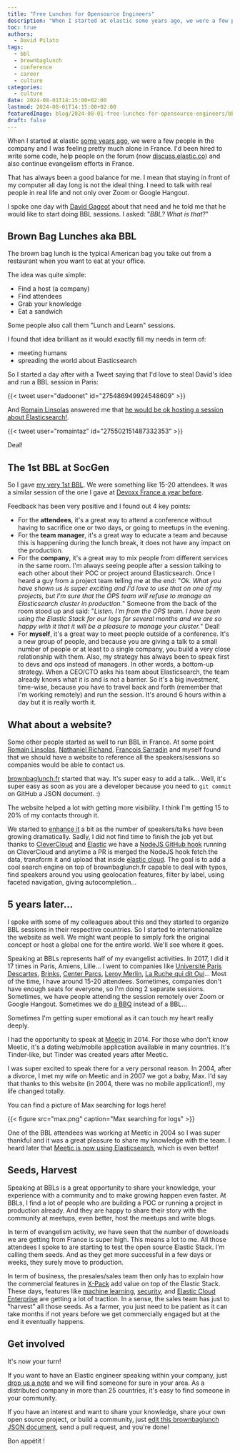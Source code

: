 ```yaml
---
title: "Free Lunches for Opensource Engineers"
description: "When I started at elastic some years ago, we were a few people in the company and I was feeling pretty much alone in France. I found a way to share my passion, meet new people and help them to get started with Elasticsearch. That's called BBLs."
toc: true
authors:
  - David Pilato
tags:
  - bbl
  - brownbaglunch
  - conference
  - career
  - culture
categories:
  - culture
date: 2024-08-01T14:15:00+02:00
lastmod: 2024-08-01T14:15:00+02:00
featuredImage: blog/2024-08-01-free-lunches-for-opensource-engineers/bbl.png
draft: false
---
```


When I started at elastic [some years ago](https://www.elastic.co/blog/welcome-david), we were a few people in the company and I was feeling pretty much alone in France. I&apos;d been hired to write some code, help people on the forum (now [discuss.elastic.co](https://discuss.elastic.co/)) and also continue evangelism efforts in France.

That has always been a good balance for me. I mean that staying in front of my computer all day long is not the ideal thing. I need to talk with real people in real life and not only over Zoom or Google Hangout.

I spoke one day with [David Gageot](https://github.com/dgageot) about that need and he told me that he would like to start doing BBL sessions. I asked: "*BBL? What is that*?"

## Brown Bag Lunches aka BBL

The brown bag lunch is the typical American bag you take out from a restaurant when you want to eat at your office.

The idea was quite simple:

- Find a host (a company)
- Find attendees
- Grab your knowledge
- Eat a sandwich

Some people also call them "Lunch and Learn" sessions.

I found that idea brilliant as it would exactly fill my needs in term of:

- meeting humans
- spreading the world about Elasticsearch

So I started a day after with a Tweet saying that I'd love to steal David's idea and run a BBL session in Paris:

{{< tweet user="dadoonet" id="275486949924548609" >}}

And [Romain Linsolas](https://github.com/linsolas) answered me that [he would be ok hosting a session about Elasticsearch!](https://twitter.com/romaintaz/status/275502151487332353).

{{< tweet user="romaintaz" id="275502151487332353" >}}

Deal!

## The 1st BBL at SocGen

So I gave [my very 1st BBL](https://twitter.com/romaintaz/status/288968491892088832). We were something like 15-20 attendees. It was a similar session of the one I gave at [Devoxx France a year before](https://www.youtube.com/watch?v=sxWTPruEWRU).

Feedback has been very positive and I found out 4 key points:

- For the **attendees**, it&apos;s a great way to attend a conference without having to sacrifice one or two days, or going to meetups in the evening.
- For the **team manager**, it&apos;s a great way to educate a team and because this is happening during the lunch break, it does not have any impact on the production.
- For the **company**, it&apos;s a great way to mix people from different services in the same room. I&apos;m always seeing people after a session talking to each other about their POC or project around Elasticsearch. Once I heard a guy from a project team telling me at the end: "*Ok. What you have shown us is super exciting and I&apos;d love to use that on one of my projects, but I&apos;m sure that the OPS team will refuse to manage an Elasticsearch cluster in production.*" Someone from the back of the room stood up and said: "*Listen. I&apos;m from the OPS team. I have been using the Elastic Stack for our logs for several months and we are so happy with it that it will be a pleasure to manage your cluster.*" Deal!
- For **myself**, it&apos;s a great way to meet people outside of a conference. It&apos;s a new group of people, and because you are giving a talk to a small number of people or at least to a single company, you build a very close relationship with them. Also, my strategy has always been to speak first to devs and ops instead of managers. In other words, a bottom-up strategy. When a CEO/CTO asks his team about Elasticsearch, the team already knows what it is and is not a barrier. So it&apos;s a big investment, time-wise, because you have to travel back and forth (remember that I&apos;m working remotely) and run the session. It&apos;s around 6 hours within a day but it is really worth it.

## What about a website?

Some other people started as well to run BBL in France. At some point [Romain Linsolas](https://github.com/linsolas), [Nathaniel Richand](https://github.com/nrichand), [Fran&#xE7;ois Sarradin](https://github.com/fsarradin) and myself found that we should have a website to reference all the speakers/sessions so companies would be able to contact us.

[brownbaglunch.fr](http://www.brownbaglunch.fr/) started that way. It&apos;s super easy to add a talk&#x2026; Well, it&apos;s super easy as soon as you are a developer because you need to `git commit` on GitHub a JSON document. :)

The website helped a lot with getting more visibility. I think I&apos;m getting 15 to 20% of my contacts through it.

We started to [enhance it](https://github.com/brownbaglunch/BrownBagLunch/pull/342) a bit as the number of speakers/talks have been growing dramatically. Sadly, I did not find time to finish the job yet but thanks to [CleverCloud](https://www.clever-cloud.com/) and [Elastic](https://elastic.co/) we have a [NodeJS GitHub hook](https://github.com/brownbaglunch/webhook) running on CleverCloud and anytime a PR is merged the NodeJS hook fetch the data, transform it and upload that inside [elastic cloud](https://cloud.elastic.co/). The goal is to add a cool search engine on top of brownbaglunch.fr capable to deal with typos, find speakers around you using geolocation features, filter by label, using faceted navigation, giving autocompletion&#x2026;

## 5 years later&#x2026;

I spoke with some of my colleagues about this and they started to organize BBL sessions in their respective countries. So I started to internationalize the website as well. We might want people to simply fork the original concept or host a global one for the entire world. We&apos;ll see where it goes.

Speaking at BBLs represents half of my evangelist activities. In 2017, I did it 17 times in Paris, Amiens, Lille&#x2026; I went to companies like [Universit&#xE9; Paris Descartes](https://twitter.com/dadoonet/status/833988800749658112), [Brinks](https://twitter.com/dadoonet/status/834844920133382145), [Center Parcs](https://twitter.com/dadoonet/status/869489728915218432), [Leroy Merlin](https://twitter.com/dadoonet/status/872767269880967168), [La Ruche qui dit Oui](https://twitter.com/dadoonet/status/884392325207740417)&#x2026;
Most of the time, I have around 15-20 attendees. Sometimes, companies don&apos;t have enough seats for everyone, so I&apos;m doing 2 separate sessions.
Sometimes, we have people attending the session remotely over Zoom or Google Hangout. Sometimes we do [a BBQ](https://twitter.com/dadoonet/status/642276926229491712) instead of a BBL&#x2026;

Sometimes I&apos;m getting super emotional as it can touch my heart really deeply.

I had the opportunity to speak at [Meetic](https://www.meetic.fr/) in 2014. For those who don&apos;t know Meetic, it&apos;s a dating web/mobile application available in many countries. It&apos;s Tinder-like, but Tinder was created years after Meetic.

I was super excited to speak there for a very personal reason. In 2004, after a divorce, I met my wife on Meetic and in 2007 we got a baby, Max. I&apos;d say that thanks to this website (in 2004, there was no mobile application!), my life changed totally.

You can find a picture of Max searching for logs here!

{{< figure src="max.png" caption="Max searching for logs" >}}

One of the BBL attendees was working at Meetic in 2004 so I was super thankful and it was a great pleasure to share my knowledge with the team.
I heard later that [Meetic is now using Elasticsearch](https://event.afup.org/forumphp2017-interview-sebastien-le-gall/), which is even better!

## Seeds, Harvest

Speaking at BBLs is a great opportunity to share your knowledge, your experience with a community and to make growing happen even faster. At BBLs, I find a lot of people who are building a POC or running a project in production already. And they are happy to share their story with the community at meetups, even better, host the meetups and write blogs.

In term of evangelism activity, we have seen that the number of downloads we are getting from France is super high. This means a lot to me. All those attendees I spoke to are starting to test the open source Elastic Stack. I&apos;m calling them seeds. And as they get more successful in a few days or weeks, they surely move to production.

In term of business, the presales/sales team then only has to explain how the commercial features in [X-Pack](https://www.elastic.co/products/x-pack) add value on top of the Elastic Stack.  These days, features like [machine learning](https://www.elastic.co/products/x-pack/machine-learning), [security](https://www.elastic.co/products/x-pack/security), and [Elastic Cloud Enterprise](https://www.elastic.co/cloud/enterprise) are getting a lot of traction. In a sense, the sales team has just to "harvest" all those seeds.
As a farmer, you just need to be patient as it can take months if not years before we get commercially engaged but at the end it eventually happens.

## Get involved

It&apos;s now your turn!

If you want to have an Elastic engineer speaking within your company, just [drop us a note](https://www.elastic.co/community/contact) and we will find someone for sure in your area. As a distributed company in more than 25 countries, it&apos;s easy to find someone in your community.

If you have an interest and want to share your knowledge, share your own open source project, or build a community, just [edit this brownbaglunch JSON document](https://github.com/brownbaglunch/bblfr_data/edit/gh-pages/baggers.js), send a pull request, and you&apos;re done!

Bon app&#xE9;tit !

